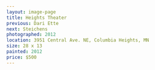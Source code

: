 ```yaml
---
layout: image-page
title: Heights Theater
previous: Dari Ette
next: Steichens
photographed: 2012
location: 3951 Central Ave. NE, Columbia Heights, MN 
size: 28 x 13
painted: 2012
price: $500
---
```

